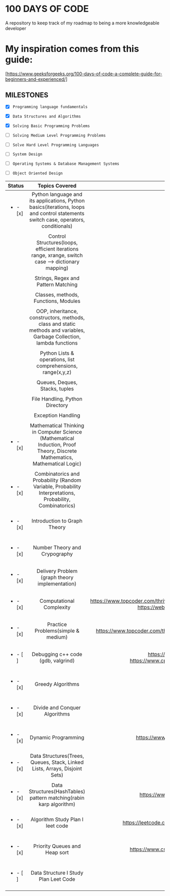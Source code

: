 # 100 DAYS OF CODE

A repository to keep track of my roadmap to being a more knowledgeable developer

# My inspiration comes from this guide:

[https://www.geeksforgeeks.org/100-days-of-code-a-complete-guide-for-beginners-and-experienced/]

## MILESTONES
- [x] `Programming language fundamentals`
- [x] `Data Structures and Algorithms`
- [x] `Solving Basic Programming Problems`
- [ ] `Solving Medium Level Programming Problems`
- [ ] `Solve Hard Level Programming Languages`
- [ ] `System Design`
- [ ] `Operating Systems & Database Management Systems`
- [ ] `Object Oriented Design`


| Status                   |                                                           Topics Covered                                                           |  Resources
| ------------------------ | :--------------------------------------------------------------------------------------------------------------------------------: | :----------------------------------------------------------------------: |
| <ul><li>- [x] </li></ul> | Python language and its applications, Python basics(iterations, loops and control statements switch case, operators, conditionals) |                                                                          |
|                          |                                                                                                                                    |                                                                          |
|                          | Control Structures(loops, efficient iterations range, xrange, switch case --> dictionary mapping)                                  |                                                                          |
|                          |                                                                                                                                    |                                                                          |
|                          | Strings, Regex and Pattern Matching                                                                                                |                                                                          |
|                          |                                                                                                                                    |                                                                          |
|                          | Classes, methods, Functions, Modules                                                                                               |                                                                          |
|                          |                                                                                                                                    |                                                                          |
|                          | OOP, inheritance, constructors, methods, class and static methods and variables, Garbage Collection, lambda functions              |                                                                          |
|                          |                                                                                                                                    |                                                                          |
|                          | Python Lists & operations, list comprehensions, range(x,y,z)                                                                       |                                                                          |
|                          |                                                                                                                                    |                                                                          |
|                          | Queues, Deques, Stacks, tuples                                                                                                     |                                                                          |
|                          |                                                                                                                                    |                                                                          |
|                          | File Handling, Python Directory                                                                                                    |                                                                          |
|                          |                                                                                                                                    |                                                                          |
|                          | Exception Handling                                                                                                                 |                                                                          |
|                          |                                                                                                                                    |                                                                          |
| <ul><li>- [x] </li></ul> | Mathematical Thinking in Computer Science (Mathematical Induction, Proof Theory, Discrete Mathematics, Mathematical Logic)         |                                                                          |
|                          |                                                                                                                                    |                                                                          |
| <ul><li>- [x] </li></ul> | Combinatorics and Probability (Random Variable, Probability Interpretations, Probability, Combinatorics)                           |                                                                          |
|                          |                                                                                                                                    |                                                                          |                                                                          
| <ul><li>- [x] </li></ul> | Introduction to Graph Theory                                                                                                       |                                                                          |
|                          |                                                                                                                                    |                                                                          |
| <ul><li>- [x] </li></ul> | Number Theory and Crypography                                                                                                      |                                                                          |
|                          |                                                                                                                                    |                                                                          |
| <ul><li>- [x] </li></ul> | Delivery Problem (graph theory implementation)                                                                                     |                                                                          |
|                          |                                                                                                                                    |                                                                          |
| <ul><li>- [x] </li></ul> | Computational Complexity                                                                                                           | https://www.topcoder.com/thrive/articles/Computational%20Complexity%20part%20one, https://web.mit.edu/16.070/www/lecture/big_o.pdf                 |
|                          |                                                                                                                                    |                                                                          |
| <ul><li>- [x] </li></ul> | Practice Problems(simple & medium)                                                                                                 | https://www.topcoder.com/thrive/articles/How%20To%20Find%20a%20Solution#dp|
|                          |                                                                                                                                    |                                                                          |
| <ul><li>- [ ] </li></ul> | Debugging c++ code (gdb, valgrind)                                                                                                 | https://www.cprogramming.com/gdb.html, https://www.cprogramming.com/debugging/valgrind.html                                    |
|                          |                                                                                                                                    |                                                                          |
| <ul><li>- [x] </li></ul> | Greedy Algorithms                                                                                                                  |                                                                          |
|                          |                                                                                                                                    |                                                                          |
| <ul><li>- [x] </li></ul> | Divide and Conquer Algorithms                                                                                                      |                                                                          |
|                          |                                                                                                                                    |                                                                          |
| <ul><li>- [x] </li></ul> | Dynamic Programming                                                                                                                | https://www.youtube.com/watch?v=nLmhmB6NzcM                              |
|                          |                                                                                                                                    |                                                                          |
| <ul><li>- [x] </li></ul> | Data Structures(Trees, Queues, Stack, Linked Lists, Arrays, Disjoint Sets)                                                         |                                                                          |
|                          |                                                                                                                                    |                                                                          |
| <ul><li>- [x] </li></ul> | Data Structures(HashTables) pattern matching(rabin karp algorithm)                                                                 | https://www.youtube.com/watch?v=qQ8vS2btsxI                              |
|                          |                                                                                                                                    |                                                                          |
| <ul><li>- [x] </li></ul> | Algorithm Study Plan I leet code                                                                                                   | https://leetcode.com/study-plan/algorithm/?progress=xgzzu91              |
|                          |                                                                                                                                    |                                                                          |
| <ul><li>- [x] </li></ul> | Priority Queues and Heap sort                                                                                                      | https://www.cs.usfca.edu/~galles/visualization/Heap.html                 |
|                          |                                                                                                                                    |                                                                          |
| <ul><li>- [ ] </li></ul> | Data Structure I Study Plan Leet Code                                                                                              |                                                                          |
|                          |                                                                                                                                    |                                                                          |








